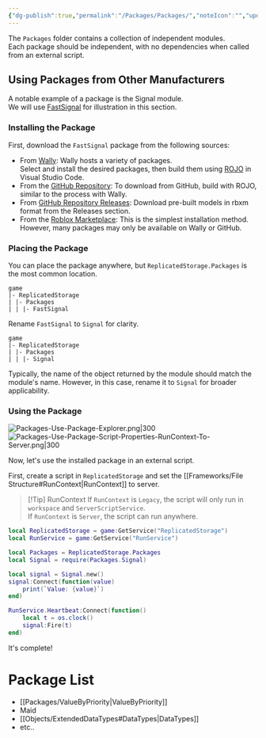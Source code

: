 ```yaml
---
{"dg-publish":true,"permalink":"/Packages/Packages/","noteIcon":"","updated":"2023-12-14T08:43:41.669+09:00"}
---
```


The `Packages` folder contains a collection of independent modules.  
Each package should be independent, with no dependencies when called from an external script.

## Using Packages from Other Manufacturers

A notable example of a package is the Signal module.  
We will use [FastSignal](https://devforum.roblox.com/t/fastsignal-1021-a-consistent-signal-library/1360042) for illustration in this section.

### Installing the Package

First, download the `FastSignal` package from the following sources:

- From [Wally](https://wally.run/package/lucasmzreal/fastsignal?version=10.2.1): Wally hosts a variety of packages.  
    Select and install the desired packages, then build them using [ROJO](https://rojo.space/) in Visual Studio Code.
- From the [GitHub Repository](https://github.com/RBLXUtils/FastSignal): To download from GitHub, build with ROJO, similar to the process with Wally.
- From [GitHub Repository Releases](https://github.com/RBLXUtils/FastSignal/releases): Download pre-built models in rbxm format from the Releases section.
- From the [Roblox Marketplace](https://create.roblox.com/marketplace/asset/6532460357/FastSignal-A-consistent-Signal-library%3Fkeyword=&pageNumber=&pagePosition=): This is the simplest installation method. However, many packages may only be available on Wally or GitHub.

### Placing the Package

You can place the package anywhere, but `ReplicatedStorage.Packages` is the most common location.
```
game
|- ReplicatedStorage
| |- Packages
| | |- FastSignal
```

Rename `FastSignal` to `Signal` for clarity.
```
game
|- ReplicatedStorage
| |- Packages
| | |- Signal
```

Typically, the name of the object returned by the module should match the module's name. However, in this case, rename it to `Signal` for broader applicability.

### Using the Package

![Packages-Use-Package-Explorer.png|300](/img/user/Packages/attachments/Packages-Use-Package-Explorer.png)![Packages-Use-Package-Script-Properties-RunContext-To-Server.png|300](/img/user/Packages/attachments/Packages-Use-Package-Script-Properties-RunContext-To-Server.png)

Now, let's use the installed package in an external script.

First, create a script in `ReplicatedStorage` and set the [[Frameworks/File Structure#RunContext\|RunContext]] to server.

> [!Tip] RunContext 
> If `RunContext` is `Legacy`, the script will only run in `workspace` and `ServerScriptService`.  
> If `RunContext` is `Server`, the script can run anywhere.

```lua
local ReplicatedStorage = game:GetService("ReplicatedStorage")
local RunService = game:GetService("RunService")

local Packages = ReplicatedStorage.Packages
local Signal = require(Packages.Signal)

local signal = Signal.new()
signal:Connect(function(value)
	print(`Value: {value}`)
end)

RunService.Heartbeat:Connect(function()
	local t = os.clock()
	signal:Fire(t)
end)
```

It's complete!

# Package List

- [[Packages/ValueByPriority\|ValueByPriority]]
- Maid
- [[Objects/ExtendedDataTypes#DataTypes\|DataTypes]]
- etc..